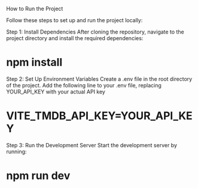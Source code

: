 
How to Run the Project

Follow these steps to set up and run the project locally:

Step 1: Install Dependencies
After cloning the repository, navigate to the project directory and install the required dependencies:

# npm install


Step 2: Set Up Environment Variables
Create a .env file in the root directory of the project.
Add the following line to your .env file, replacing YOUR_API_KEY with your actual API key 

# VITE_TMDB_API_KEY=YOUR_API_KEY

Step 3: Run the Development Server
Start the development server by running:

# npm run dev


